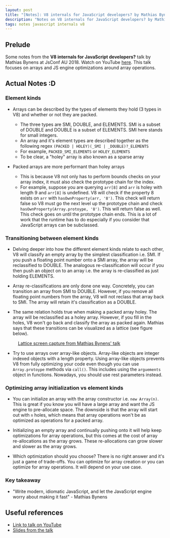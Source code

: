 ```yaml
---
layout: post
title: "[Notes]: V8 internals for JavaScript developers? by Mathias Bynens"
description: "Notes on V8 internals for JavaScript developers? by Mathias Bynens"
tags: notes javascript internals v8
---
```


## Prelude

Some notes from the **V8 internals for JavaScript developers?** talk by Mathias Bynens at JsConf AU
2018. Watch on YouTube [here](https://www.youtube.com/watch?v=m9cTaYI95Zc). This
talk focuses on arrays and JS engine optimizations around array operations.

## Actual Notes :D

### Element kinds

- Arrays can be described by the types of elements they hold (3 types in V8) and whether or not
  they are packed.
  - The three types are SMI, DOUBLE, and ELEMENTS. SMI is a subset of DOUBLE and DOUBLE is a subset
    of ELEMENTS. SMI here stands for small integers.
  - An array and it's element types are described together as the following regex
    `(PACKED | HOLEY)(_SMI | _DOUBLE)?_ELEMENTS`
  - For example, `PACKED_SMI_ELEMENTS` or `HOLEY_ELEMENTS`
  - To be clear, a "holey" array is also known as a sparse array

- Packed arrays are more performant than holey arrays
  - This is because V8 not only has to perform bounds checks on your array index, it must also
    check the prototype chain for the index.
  - For example, suppose you are querying `arr[8]` and `arr` is holey with length 9 and `arr[8]` is
    undefined. V8 will check if the property 8 exists on `arr` with `hasOwnProperty(arr, '8')`.
    This check will return false so V8 must go the next level up the prototype chain and check
    `hasOwnProperty(Array.protoype, '8')`. This will return false as well. This check goes on until
    the prototype chain ends. This is a lot of work that the runtime has to do especially if you
    consider that JavaScript arrays can be subclassed.

### Transitioning between element kinds

- Delving deeper into how the different element kinds relate to each other, V8 will classify an
  empty array by the simplest classification i.e. SMI. If you push a floating point number onto a
  SMI array, the array will be reclassified to DOUBLE. The analogous re-classification will occur
  if you then push an object on to an array i.e. the array is re-classified as just holding
  ELEMENTS.

- Array re-classifications are only done one way. Concretely, you can transition an array from SMI
  to DOUBLE. However, if you remove all floating point numbers from the array, V8 will not reclass
  that array back to SMI. The array will retain it's classification as a DOUBLE.

- The same relation holds true when making a packed array holey. The array will be reclassified as
  a holey array. However, if you fill in the holes, V8 won't go back and classify the array as
  packed again. Mathias says that these transitions can be visualized as a lattice (see figure
  below).

<figure>
    <a href="https://www.youtube.com/watch?v=m9cTaYI95Zc">
      <img src="{{site.url}}/images/mathias-bynens-V8-lattice.png" alt="">
    </a>
    <figcaption>
      <a
        href="https://www.youtube.com/watch?v=m9cTaYI95Zc"
        title="Lattice screen capture from Mathias Bynens' talk"
      >
        Lattice screen capture from Mathias Bynens' talk
      </a>
    </figcaption>
  </figure>

- Try to use arrays over array-like objects. Array-like objects are integer indexed objects with a
  length property. Using array-like objects prevents V8 from fully optimizing your code even though
  you can use `Array.protoype` methods via `call()`. This includes using the `arguements` object in
  functions. Nowadays, you should use rest parameters instead.

### Optimizing array initialization vs element kinds

- You can initialize an array with the array constructor i.e. `new Array(n)`. This is great if you
  know you will have a large array and want the JS engine to pre-allocate space. The downside is
  that the array will start out with `n` holes, which means that array operations won't be as
  optimized as operations for a packed array.

- Initializing an empty array and continually pushing onto it will help keep optimizations for
  array operations, but this comes at the cost of array re-allocations as the array grows. These
  re-allocations can grow slower and slower as the array grows.

- Which optimization should you choose? There is no right answer and it's just a game of
  trade-offs. You can optimize for array creation or you can optimize for array operations. It will
  depend on your use case.

### Key takeaway

- "Write modern, idiomatic JavaScript, and let the JavaScript engine worry about making it fast" -
  Mathias Bynens

## Useful references

- [Link to talk on YouTube](https://www.youtube.com/watch?v=m9cTaYI95Zc)
- [Slides from the talk](https://slidr.io/mathiasbynens/v8-internals-for-javascript-developers#1)